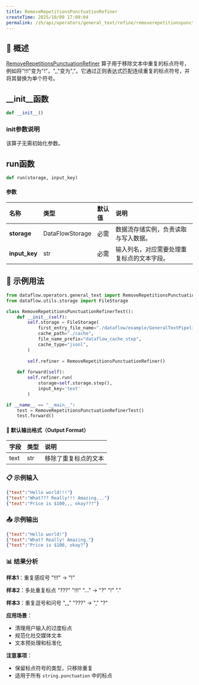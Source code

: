 ```yaml
---
title: RemoveRepetitionsPunctuationRefiner
createTime: 2025/10/09 17:09:04
permalink: /zh/api/operators/general_text/refine/removerepetitionspunctuationrefiner/
---
```


## 📘 概述

[RemoveRepetitionsPunctuationRefiner](https://github.com/OpenDCAI/DataFlow/blob/main/dataflow/operators/refiner/remove_repetitions_punctuation_refiner.py) 算子用于移除文本中重复的标点符号，例如将"!!!"变为"!"，",,"变为","。它通过正则表达式匹配连续重复的标点符号，并将其替换为单个符号。

## \_\_init\_\_函数

```python
def __init__()
```

### init参数说明

该算子无需初始化参数。

## run函数

```python
def run(storage, input_key)
```

#### 参数

| 名称          | 类型              | 默认值 | 说明                                     |
| :------------ | :---------------- | :----- | :--------------------------------------- |
| **storage**   | DataFlowStorage   | 必需   | 数据流存储实例，负责读取与写入数据。     |
| **input_key** | str               | 必需   | 输入列名，对应需要处理重复标点的文本字段。 |

## 🧠 示例用法

```python
from dataflow.operators.general_text import RemoveRepetitionsPunctuationRefiner
from dataflow.utils.storage import FileStorage

class RemoveRepetitionsPunctuationRefinerTest():
    def __init__(self):
        self.storage = FileStorage(
            first_entry_file_name="./dataflow/example/GeneralTextPipeline/remove_repetitions_punctuation_test_input.jsonl",
            cache_path="./cache",
            file_name_prefix="dataflow_cache_step",
            cache_type="jsonl",
        )
        
        self.refiner = RemoveRepetitionsPunctuationRefiner()
        
    def forward(self):
        self.refiner.run(
            storage=self.storage.step(),
            input_key='text'
        )

if __name__ == "__main__":
    test = RemoveRepetitionsPunctuationRefinerTest()
    test.forward()
```

#### 🧾 默认输出格式（Output Format）

| 字段 | 类型 | 说明 |
| :--- | :---- | :---------- |
| text | str | 移除了重复标点的文本 |

### 📋 示例输入

```json
{"text":"Hello world!!!"}
{"text":"What??? Really!!! Amazing..."}
{"text":"Price is $100,,, okay???"}
```

### 📤 示例输出

```json
{"text":"Hello world!"}
{"text":"What? Really! Amazing."}
{"text":"Price is $100, okay?"}
```

### 📊 结果分析

**样本1**：重复感叹号 "!!!" → "!"

**样本2**：多处重复标点 "???" "!!!" "..." → "?" "!" "."

**样本3**：重复逗号和问号 ",,," "???" → "," "?"

**应用场景**：
- 清理用户输入的过度标点
- 规范化社交媒体文本
- 文本预处理和标准化

**注意事项**：
- 保留标点符号的类型，只移除重复
- 适用于所有 `string.punctuation` 中的标点
